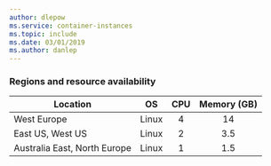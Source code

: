```yaml
---
author: dlepow
ms.service: container-instances
ms.topic: include
ms.date: 03/01/2019
ms.author: danlep
---
```

### Regions and resource availability

| Location | OS | CPU | Memory (GB) |
| -------- | :---: | :---: | :-----------: |
| West Europe | Linux | 4 | 14 |
| East US, West US | Linux | 2 | 3.5 |
| Australia East, North Europe | Linux | 1 | 1.5 |
